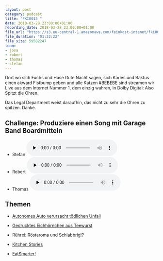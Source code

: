 ```yaml
---
layout: post
category: podcast
title: "FKI0015 "
date: 2018-03-28 23:00:00+01:00
recording_date: 2018-03-28 23:00:00+01:00
file_url: "https://s3.eu-central-1.amazonaws.com/feinkost-intenet/fki0015.mp3"
file_duration: "01:22:22"
file_size: 59502247
team:
- josa
- robert
- thomas
- stefan
---
```


Dort wo sich Fuchs und Hase Gute Nacht sagen, sich Karies und Baktus einen akward Fistbump geben und alle Katzen #BEBEBE sind streamen wir Live aus dem Internet Nummer 1, dem einzig wahren, in Dolby Digital: Also Spitzt die Ohren.

Das Legal Department weist daraufhin, das nicht zu sehr die Ohren zu spitzen. Danke.

## Challenge: Produziere einen Song mit Garage Band Boardmitteln

- Stefan
  <audio src="{{ site.statisticsUrl }}s3.eu-central-1.amazonaws.com/feinkost-intenet/fki0015-song-stefan.mp3" controls preload="none"></audio>
- Robert
  <audio src="{{ site.statisticsUrl }}s3.eu-central-1.amazonaws.com/feinkost-intenet/fki0015-song-robert.mp3" controls preload="none"></audio>
- Thomas
  <audio src="{{ site.statisticsUrl }}s3.eu-central-1.amazonaws.com/feinkost-intenet/fki0015-song-thomas.mp3" controls preload="none"></audio>

## Themen

- [Autonomes Auto verursacht tödlichen Unfall](https://www.heise.de/newsticker/meldung/Polizei-zum-ersten-Todesfall-mit-autonomem-Auto-Unfall-war-schwer-zu-verhindern-3999229.html)
- [Gedrucktes Eichhörnchen aus Teewurst](https://www.golem.de/news/3d-lebensmitteldruck-die-revolution-des-essens-ist-nur-aufgeschoben-1803-133024.html)

- Rührei: Röstaroma und Schlabbrig!?
- [Kitchen Stories](https://kitchenstories.io/de)
- [EatSmarter!](https://eatsmarter.de/)
